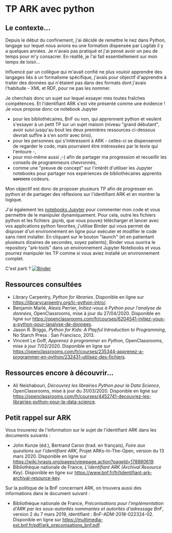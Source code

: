 # TP ARK avec python

## Le contexte...
Depuis le début du confinement, j'ai décidé de remettre le nez dans Python, langage sur lequel nous avions eu une formation dispensée par Logilab il y a quelques années. Je n'avais pas pratiqué et j'ai pensé avoir un peu de temps pour m'y consacrer. En réalité, je l'ai fait essentiellement sur mon temps de loisir...

Influencé par un collègue qui m'avait confié ne plus vouloir apprendre des langages liés à un formalisme spécifique, j'avais pour objectif d'apprendre à traiter des données qui n'étaient pas dans des formats dont j'avais l'habitude - XML et RDF, pour ne pas les nommer.

Je cherchais donc un sujet sur lequel essayer mes toutes fraîches compétences. Et l'identifiant ARK s'est vite présenté comme une évidence ! Je vous propose donc ce notebook Jupyter
* pour les bibliothécaires, BnF ou non, qui apprennent python et veulent s'essayer à un petit TP sur un sujet maison (niveau "grand débutant", avoir suivi jusqu'au bout les deux premières ressources ci-dessous devrait suffire à s'en sortir avec brio),
* pour les personnes qui s'intéressent à ARK - celles-ci se dispenseront de regarder le code, mais pourraient être intéressées par le texte qui l'entoure -,
* pour moi-même aussi ;-) afin de partager ma progression et recueillir les conseils de programmeurs chevronnés,
* comme une "preuve de concept" sur l'intérêt d'utiliser les Jupyter notebooks pour partager nos expériences de bibliothécaires apprentis ~~sorciers~~ codeurs.

Mon objectif est donc de proposer plusieurs TP afin de progresser en python et de partager des réflexions sur l'identifiant ARK et en montrer la logique.

J'ai également les [notebooks Jupyter](https://fr.wikipedia.org/wiki/Jupyter) pour commenter mon code et vous permettre de le manipuler dynamiquement. Pour cela, outre les fichiers python et les fichiers .jpynb, que vous pouvez télécharger et lancer avec vos applications python favorites, j'utilise Binder qui vous permet de disposer d'un environnement en ligne pour exécuter et modifier le code sans rient installer. En cliquant sur le bouton "launch" (et en patientant plusieurs dizaines de secondes, soyez patients), Binder vous ouvrira le repository "ark-tools" dans un environnement Jupyter Notebooks et vous pourrez manipuler les TP comme si vous aviez installé un environnement complet.

C'est parti ? [![Binder](https://mybinder.org/badge_logo.svg)](https://mybinder.org/v2/gh/BertrandCaron/ark-tools/master)

## Ressources consultées

* Library Carpentry, _Python for libraries_. Disponible en ligne sur https://librarycarpentry.org/lc-python-intro/.
* Benjamin Marlé, Alexis Perrier, _Initiez-vous à Python pour l'analyse de données_, OpenClassrooms, mise à jour du 27/04/2020. Disponible en ligne sur https://openclassrooms.com/fr/courses/6204541-initiez-vous-a-python-pour-lanalyse-de-donnees. 
* Jason R. Briggs, _Python for Kids: A Playful Introduction to Programming_, No Starch Press : San Francisco, 2013.
* Vincent Le Goff, _Apprenez à programmer en Python_, OpenClassrooms, mise à jour 7/02/2020. Disponible en ligne sur https://openclassrooms.com/fr/courses/235344-apprenez-a-programmer-en-python/232431-utilisez-des-fichiers. 

## Ressources encore à découvrir...

* Ali Neishabouri, _Découvrez les librairies Python pour la Data Science_, OpenClassrooms, mise à jour du 31/03/2020. Disponible en ligne sur https://openclassrooms.com/fr/courses/4452741-decouvrez-les-librairies-python-pour-la-data-science.

## Petit rappel sur ARK

Vous trouverez de l'information sur le sujet de l'identifiant ARK dans les documents suivants :
* John Kunze (éd.), Bertrand Caron (trad. en français), _Foire aux questions sur l'identifiant ARK_, Projet ARKs-In-The-Open, version du 13 mars 2020. Disponible en ligne sur https://wiki.lyrasis.org/pages/viewpage.action?pageId=178880619.
* Bibliothèque nationale de France, _L’identifiant ARK (Archival Resource Key)_. Disponible en ligne sur https://www.bnf.fr/fr/lidentifiant-ark-archival-resource-key.

Sur la politique de la BnF concernant ARK, on trouvera aussi des informations dans le document suivant :
* Bibliothèque nationale de France, _Préconisations pour l'implémentation d'ARK par les sous-autorités nommantes et autorités d'adressage BnF_, version 2 du 7 mars 2019, identifiant : BnF-ADM-2018-022324-02. Disponible en ligne sur https://multimedia-ext.bnf.fr/pdf/ark_preconisations_bnf.pdf.
